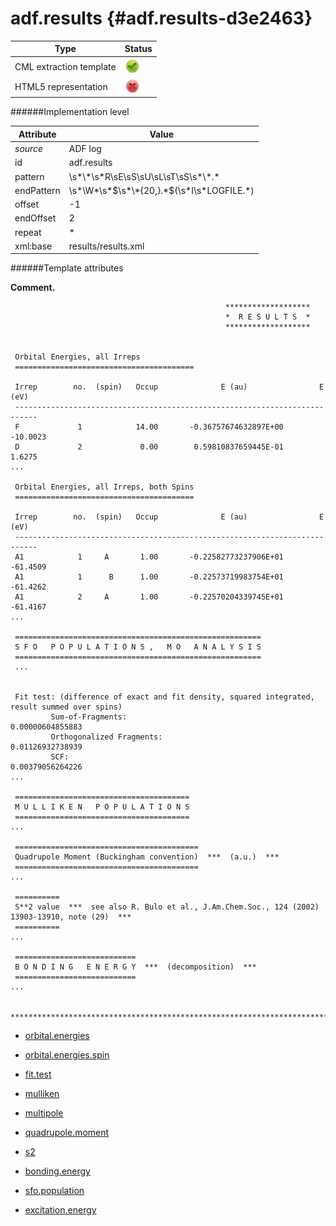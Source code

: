 # adf.results {#adf.results-d3e2463}


| Type                                                                                                                                                | Status                                                                                                                                              |
|----|----|
| CML extraction template                                                                                                                             | ![](/imgs/Total.png)                                                                                                                                |
| HTML5 representation                                                                                                                                | ![](/imgs/None.png)                                                                                                                                 |

######Implementation level

| Attribute                                                                                                                                           | Value                                                                                                                                               |
|----|----|
| *source*                                                                                                                                            | ADF log                                                                                                                                             |
| id                                                                                                                                                  | adf.results                                                                                                                                         |
| pattern                                                                                                                                             | \\s\*\\\*\\s\*R\\sE\\sS\\sU\\sL\\sT\\sS\\s\*\\\*.\*                                                                                                 |
| endPattern                                                                                                                                          | \\s\*\\W\*\\s\*\$\\s\*\\\*{20,}.\*\$(\\s\*I\\s\*LOGFILE.\*)                                                                                         |
| offset                                                                                                                                              | -1                                                                                                                                                  |
| endOffset                                                                                                                                           | 2                                                                                                                                                   |
| repeat                                                                                                                                              | \*                                                                                                                                                  |
| xml:base                                                                                                                                            | results/results.xml                                                                                                                                 |

######Template attributes

**Comment.**

                                                    *******************
                                                    *  R E S U L T S  *
                                                    *******************
     
     
     Orbital Energies, all Irreps
     ========================================

     Irrep        no.  (spin)   Occup              E (au)                E (eV)
     ---------------------------------------------------------------------------
     F             1            14.00       -0.36757674632897E+00       -10.0023
     D             2             0.00        0.59810837659445E-01         1.6275
    ...
                                                    
     Orbital Energies, all Irreps, both Spins
     ========================================

     Irrep        no.  (spin)   Occup              E (au)                E (eV)
     ---------------------------------------------------------------------------
     A1            1     A       1.00       -0.22582773237906E+01       -61.4509
     A1            1      B      1.00       -0.22573719983754E+01       -61.4262
     A1            2     A       1.00       -0.22570204339745E+01       -61.4167
    ...

     =======================================================
     S F O   P O P U L A T I O N S ,   M O   A N A L Y S I S
     =======================================================
     ...

                                                    
     Fit test: (difference of exact and fit density, squared integrated, result summed over spins)
             Sum-of-Fragments:                             0.00000604855883
             Orthogonalized Fragments:                     0.01126932738939
             SCF:                                          0.00379056264226
    ...
     
     =======================================
     M U L L I K E N   P O P U L A T I O N S
     =======================================
    ...

     =========================================
     Quadrupole Moment (Buckingham convention)  ***  (a.u.)  ***
     =========================================
    ...

     ==========
     S**2 value  ***  see also R. Bulo et al., J.Am.Chem.Soc., 124 (2002) 13903-13910, note (29)  ***
     ==========
    ...

     ===========================
     B O N D I N G   E N E R G Y  ***  (decomposition)  ***
     ===========================
    ...

     ***************************************************************************************************    
        

-   [orbital.energies](/out/md/cml/adf_log/orbital.energies-d3e2470)

<!-- -->

-   [orbital.energies.spin](/out/md/cml/adf_log/orbital.energies.spin-d3e2511)

<!-- -->

-   [fit.test](/out/md/cml/adf_log/fit.test-d3e2555)

<!-- -->

-   [mulliken](/out/md/cml/adf_log/mulliken-d3e2608)

<!-- -->

-   [multipole](/out/md/cml/adf_log/multipole-d3e2798)

<!-- -->

-   [quadrupole.moment](/out/md/cml/adf_log/quadrupole.moment-d3e2958)

<!-- -->

-   [s2](/out/md/cml/adf_log/s2-d3e2987)

<!-- -->

-   [bonding.energy](/out/md/cml/adf_log/bonding.energy-d3e3015)

<!-- -->

-   [sfo.population](/out/md/cml/adf_log/sfo.population-d3e3118)

<!-- -->

-   [excitation.energy](/out/md/cml/adf_log/excitation.energy-d3e3539)


